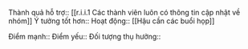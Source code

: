 

Thành quả hỗ trợ:: [[r.i.i.1 Các thành viên luôn có thông tin cập nhật về nhóm]]
Ý tưởng tốt hơn::
Hoạt động:: [[Hậu cần các buổi họp]]

Điểm mạnh::
Điểm yếu::
Đối tượng thụ hưởng::
